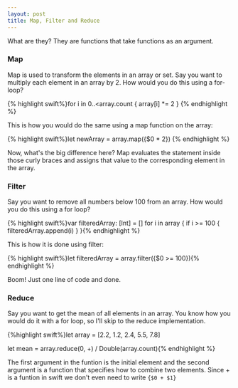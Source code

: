 ```yaml
---
layout: post
title: Map, Filter and Reduce
---
```


What are they? They are functions that take functions as an argument. 

### Map

Map is used to transform the elements in an array or set. Say you want to multiply each element in an array by 2. How would you do this using a for-loop?

{% highlight swift%}for i in 0..<array.count { array[i] *= 2 } {% endhighlight %}

This is how you would do the same using a map function on the array:

{% highlight swift%}let newArray = array.map({$0 * 2}) {% endhighlight %}

Now, what's the big difference here? Map evaluates the statement inside those curly braces and assigns that value to the corresponding element in the array.

### Filter

Say you want to remove all numbers below 100 from an array. How would you do this using a for loop?

{% highlight swift%}var filteredArray: [Int] = []
for i in array 
{
  if i >= 100 { filteredArray.append(i) }
}{% endhighlight %}

This is how it is done using filter:

{% highlight swift%}let filteredArray = array.filter({$0 >= 100}){% endhighlight %}

Boom! Just one line of code and done.

### Reduce


Say you want to get the mean of all elements in an array. You know how you would do it with a for loop, so I'll skip to the reduce implementation.

{%highlight swift%}let array = [2.2, 1.2, 2.4, 5.5, 7.8]

let mean = array.reduce(0, +) / Double(array.count){% endhighlight %}

The first argument in the funtion is the initial element and the second argument is a function that specifies how to combine two elements. Since + is a funtion in swift we don't even need to write `{$0 + $1}` 

